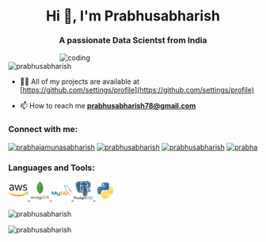 <h1 align="center">
 <img src=""C:\Users\Tprab\Downloads\Prabhusabharish.png"" />
</h1>

<h1 align="center">
 <img src=""C:\Users\Tprab\Downloads\Prabhusabharish.png"" />
</h1>
<h1 align="center">Hi 👋, I'm Prabhusabharish</h1>
<h3 align="center">A passionate Data Scientst from India</h3>

<img align="right" alt="coding" width="400" src="https://user-images.githubusercontent.com/55389276/140866485-8fb1c876-9a8f-4d6a-98dc-08c4981eaf70.gif">

<p align="left"> <img src="https://komarev.com/ghpvc/?username=prabhusabharish&label=Profile%20views&color=0e75b6&style=flat" alt="prabhusabharish" /> </p>

- 👨‍💻 All of my projects are available at [https://github.com/settings/profile](https://github.com/settings/profile)

- 📫 How to reach me **prabhusabharish78@gmail.com**

<h3 align="left">Connect with me:</h3>
<p align="left">
<a href="https://fb.com/prabhajamunasabharish" target="blank"><img align="center" src="https://raw.githubusercontent.com/rahuldkjain/github-profile-readme-generator/master/src/images/icons/Social/facebook.svg" alt="prabhajamunasabharish" height="30" width="40" /></a>
<a href="https://instagram.com/prabhusabharish" target="blank"><img align="center" src="https://raw.githubusercontent.com/rahuldkjain/github-profile-readme-generator/master/src/images/icons/Social/instagram.svg" alt="prabhusabharish" height="30" width="40" /></a>
<a href="https://medium.com/prabhusabharish" target="blank"><img align="center" src="https://raw.githubusercontent.com/rahuldkjain/github-profile-readme-generator/master/src/images/icons/Social/medium.svg" alt="prabhusabharish" height="30" width="40" /></a>
<a href="https://www.hackerrank.com/prabha" target="blank"><img align="center" src="https://raw.githubusercontent.com/rahuldkjain/github-profile-readme-generator/master/src/images/icons/Social/hackerrank.svg" alt="prabha" height="30" width="40" /></a>
</p>

<h3 align="left">Languages and Tools:</h3>
<p align="left"> <a href="https://aws.amazon.com" target="_blank" rel="noreferrer"> <img src="https://raw.githubusercontent.com/devicons/devicon/master/icons/amazonwebservices/amazonwebservices-original-wordmark.svg" alt="aws" width="40" height="40"/> </a> <a href="https://www.mongodb.com/" target="_blank" rel="noreferrer"> <img src="https://raw.githubusercontent.com/devicons/devicon/master/icons/mongodb/mongodb-original-wordmark.svg" alt="mongodb" width="40" height="40"/> </a> <a href="https://www.mysql.com/" target="_blank" rel="noreferrer"> <img src="https://raw.githubusercontent.com/devicons/devicon/master/icons/mysql/mysql-original-wordmark.svg" alt="mysql" width="40" height="40"/> </a> <a href="https://www.postgresql.org" target="_blank" rel="noreferrer"> <img src="https://raw.githubusercontent.com/devicons/devicon/master/icons/postgresql/postgresql-original-wordmark.svg" alt="postgresql" width="40" height="40"/> </a> <a href="https://www.python.org" target="_blank" rel="noreferrer"> <img src="https://raw.githubusercontent.com/devicons/devicon/master/icons/python/python-original.svg" alt="python" width="40" height="40"/> </a> </p>

<p><img align="center" src="https://github-readme-stats.vercel.app/api/top-langs?username=prabhusabharish&show_icons=true&locale=en&layout=compact" alt="prabhusabharish" /></p>

<p><img align="center" src="https://github-readme-streak-stats.herokuapp.com/?user=prabhusabharish&" alt="prabhusabharish" /></p>
